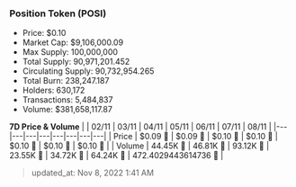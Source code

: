 
  ### Position Token (POSI)
  - Price: $0.10
  - Market Cap: $9,106,000.09
  - Max Supply: 100,000,000
  - Total Supply: 90,971,201.452
  - Circulating Supply: 90,732,954.265
  - Total Burn: 238,247.187
  - Holders: 630,172
  - Transactions: 5,484,837
  - Volume: $381,658,117.87

  **7D Price & Volume**
  | | 02&#x2F;11 | 03&#x2F;11 | 04&#x2F;11 | 05&#x2F;11 | 06&#x2F;11 | 07&#x2F;11 | 08&#x2F;11 |
  |---|---|---|---|---|---|---|---|
  | Price | $0.09 🔻 | $0.09 🚀 | $0.10 🚀 | $0.10 🚀 | $0.10 🚀 | $0.10 🔻 | $0.10 🚀 |
  | Volume | 44.45K 🔻 | 46.81K 🚀 | 93.12K 🚀 | 23.55K 🔻 | 34.72K 🚀 | 64.24K 🚀 | 472.4029443614736 🔻 |

  > updated_at: Nov 8, 2022 1:41 AM
